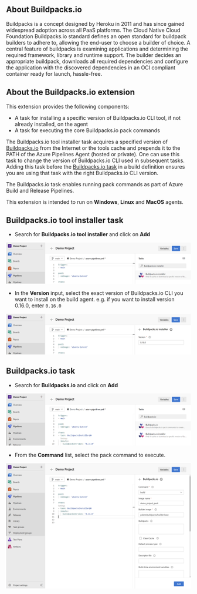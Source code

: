 ## About Buildpacks.io

Buildpacks is a concept designed by Heroku in 2011 and has since gained widespread adoption across all PaaS platforms. The Cloud Native Cloud Foundation Buildpacks.io standard defines an open standard for buildpack builders to adhere to, allowing the end-user to choose a builder of choice. A central feature of buildpacks is examining applications and determining the required framework, library and runtime support. The builder decides an appropriate buildpack, downloads all required dependencies and configure the application with the discovered dependencies in an OCI compliant container ready for launch, hassle-free.


## About the Buildpacks.io extension

This extension provides the following components:
- A task for installing a specific version of Buildpacks.io CLI tool, if not already installed, on the agent
- A task for executing the core Buildpacks.io pack commands

The Buildpacks.io tool installer task acquires a specified version of [Buildpacks.io](https://buildpacks.io/) from the Internet or the tools cache and prepends it to the PATH of the Azure Pipelines Agent (hosted or private). One can use this task to change the version of Buildpacks.io CLI used in subsequent tasks. Adding this task before the [Buildpacks.io task](https://github.com/andrewbroekman/buildpacks-vsts-tool/tree/master/Tasks/BuildpacksTaskV1) in a build definition ensures you are using that task with the right Buildpacks.io CLI version.

The Buildpacks.io task enables running pack commands as part of Azure Build and Release Pipelines.

This extension is intended to run on **Windows**, **Linux** and **MacOS** agents.


## Buildpacks.io tool installer task

- Search for **Buildpacks.io tool installer** and click on **Add**

![Adding Buildpacks.io installer task](images/1_Buildpacks_installer_search.PNG)

- In the **Version** input, select the exact version of Buildpacks.io CLI you want to install on the build agent. e.g. if you want to install version 0.16.0, enter `0.16.0`

![Using Buildpacks.io installer task](images/2_Buildpacks_installer_inputs.PNG)


## Buildpacks.io task

- Search for **Buildpacks.io** and click on **Add**

![Adding Buildpacks.io task](images/3_Buildpacks_search.PNG)

- From the **Command** list, select the pack command to execute.

![Generic inputs](images/4_Buildpacks_inputs.PNG)
